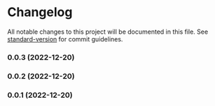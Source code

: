 # Changelog

All notable changes to this project will be documented in this file. See [standard-version](https://github.com/conventional-changelog/standard-version) for commit guidelines.

### 0.0.3 (2022-12-20)

### 0.0.2 (2022-12-20)

### 0.0.1 (2022-12-20)
